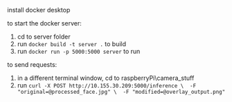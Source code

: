 install docker desktop

to start the docker server:
1. cd to server folder
2. run `docker build -t server .` to build
3. run `docker run -p 5000:5000 server` to run

to send requests:
1. in a different terminal window, cd to raspberryPi\camera_stuff
2. run `curl -X POST http://10.155.30.209:5000/inference \  -F "original=@processed_face.jpg" \  -F "modified=@overlay_output.png"`